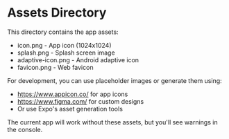 # Assets Directory

This directory contains the app assets:

- icon.png - App icon (1024x1024)
- splash.png - Splash screen image
- adaptive-icon.png - Android adaptive icon
- favicon.png - Web favicon

For development, you can use placeholder images or generate them using:
- https://www.appicon.co/ for app icons
- https://www.figma.com/ for custom designs
- Or use Expo's asset generation tools

The current app will work without these assets, but you'll see warnings in the console.
